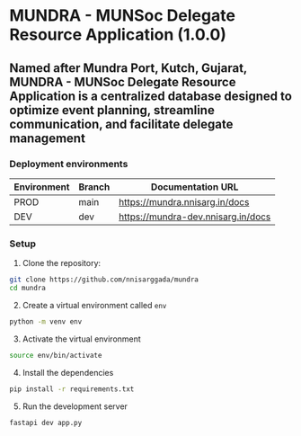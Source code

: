 # MUNDRA - MUNSoc Delegate Resource Application (1.0.0)

## Named after Mundra Port, Kutch, Gujarat, MUNDRA - MUNSoc Delegate Resource Application is a centralized database designed to optimize event planning, streamline communication, and facilitate delegate management

### Deployment environments

| Environment | Branch | Documentation URL                  |
| ----------- | ------ | ---------------------------------- |
| PROD        | main   | https://mundra.nnisarg.in/docs     |
| DEV         | dev    | https://mundra-dev.nnisarg.in/docs |

### Setup

1. Clone the repository:

```bash
git clone https://github.com/nnisarggada/mundra
cd mundra
```

2. Create a virtual environment called `env`

```bash
python -m venv env
```

3. Activate the virtual environment

```bash
source env/bin/activate
```

4. Install the dependencies

```bash
pip install -r requirements.txt
```

5. Run the development server

```bash
fastapi dev app.py
```
